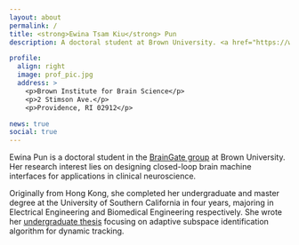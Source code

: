 ```yaml
---
layout: about
permalink: /
title: <strong>Ewina Tsam Kiu</strong> Pun
description: A doctoral student at Brown University. <a href="https://www.braingate.org/">Affiliations</a>

profile:
  align: right
  image: prof_pic.jpg
  address: >
    <p>Brown Institute for Brain Science</p>
    <p>2 Stimson Ave.</p>
    <p>Providence, RI 02912</p>

news: true
social: true
---
```


Ewina Pun is a doctoral student in the <a href="https://www.braingate.org/">BrainGate group</a> at Brown University. Her research interest lies on designing closed-loop brain machine interfaces for applications in clinical neuroscience.

Originally from Hong Kong, she completed her undergraduate and master degree at the University of Southern California in four years, majoring in Electrical Engineering and Biomedical Engineering respectively. She wrote her <a href="http://ewinapun.tk/projects/1_project/">undergraduate thesis</a> focusing on adaptive subspace identification algorithm for dynamic tracking.

<!-- Put your address / P.O. box / other info right below your picture. You can also disable any these elements by editing `profile` property of the YAML header of your `_pages/about.md`. Edit `_bibliography/papers.bib` and Jekyll will render your [publications page](/al-folio/publications/) automatically.

Link to your social media connections, too. This theme is set up to use [Font Awesome icons](http://fortawesome.github.io/Font-Awesome/){:target="\_blank"} and [Academicons](https://jpswalsh.github.io/academicons/){:target="\_blank"}, like the ones below. Add your Facebook, Twitter, LinkedIn, Google Scholar, or just disable all of them.
 -->
